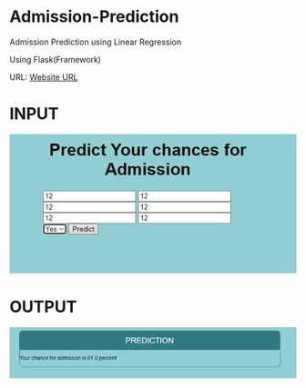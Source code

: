 # Admission-Prediction
Admission Prediction using Linear Regression

Using Flask(Framework)

URL: [Website URL](https://admissionprediction96.herokuapp.com)

# INPUT
  
  ![image](https://raw.githubusercontent.com/abhishek96negi/Admission-Prediction/main/Images/input.png)


# OUTPUT
  
  ![image](https://raw.githubusercontent.com/abhishek96negi/Admission-Prediction/main/Images/Output.png)
  
